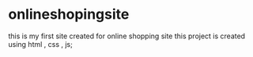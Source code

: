 # onlineshopingsite
this is my first site created for online shopping site this project is created using html , css , js;
